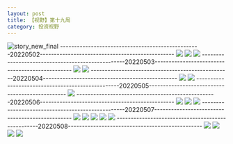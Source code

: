 ```yaml
---
layout: post
title: 【视野】第十九周
category: 投资视野
---
```

![story_new_final](http://rh8cub8wq.hd-bkt.clouddn.com/img/story_new_final_0322.png)
--------------------------------------------------20220502------------------------------------------------
![](http://rfbyavrvr.hd-bkt.clouddn.com/img/factors-220502-1.png)
![](http://rfbyavrvr.hd-bkt.clouddn.com/img/factors-220502-2.png)
![](http://rfbyavrvr.hd-bkt.clouddn.com/img/factors-220502-3.png)
--------------------------------------------------20220503------------------------------------------------
![](http://rfbyavrvr.hd-bkt.clouddn.com/img/factors-220503-1.png)
![](http://rfbyavrvr.hd-bkt.clouddn.com/img/factors-220503-2.png)
--------------------------------------------------20220504------------------------------------------------
![](http://rfbyavrvr.hd-bkt.clouddn.com/img/factors-220504-1.png)
![](http://rfbyavrvr.hd-bkt.clouddn.com/img/factors-220504-2.png)
--------------------------------------------------20220505------------------------------------------------
![](http://rfbyavrvr.hd-bkt.clouddn.com/img/factors-220505-1.png)
--------------------------------------------------20220506------------------------------------------------
![](http://rfbyavrvr.hd-bkt.clouddn.com/img/factors-220506-1.png)
![](http://rfbyavrvr.hd-bkt.clouddn.com/img/factors-220506-2.png)
![](http://rfbyavrvr.hd-bkt.clouddn.com/img/factors-220506-3.png)
--------------------------------------------------20220507------------------------------------------------
![](http://rfbyavrvr.hd-bkt.clouddn.com/img/factors-220507-1.png)
![](http://rfbyavrvr.hd-bkt.clouddn.com/img/factors-220507-2.png)
![](http://rfbyavrvr.hd-bkt.clouddn.com/img/factors-220507-3.png)
![](http://rfbyavrvr.hd-bkt.clouddn.com/img/factors-220507-4.png)
![](http://rfbyavrvr.hd-bkt.clouddn.com/img/factors-220507-5.png)
--------------------------------------------------20220508------------------------------------------------
![](http://rfbyavrvr.hd-bkt.clouddn.com/img/factors-220508-1.jpg)
![](http://rfbyavrvr.hd-bkt.clouddn.com/img/factors-220508-2.jpg)
![](http://rfbyavrvr.hd-bkt.clouddn.com/img/factors-220508-3.jpg)
![](http://rfbyavrvr.hd-bkt.clouddn.com/img/factors-220508-4.jpg)
  




